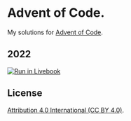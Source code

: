 # Advent of Code.

My solutions for [Advent of Code](https://adventofcode.com/).

## 2022

[![Run in Livebook](https://livebook.dev/badge/v1/pink.svg)](https://livebook.dev/run?url=https%3A%2F%2Fgithub.com%2FTORIFUKUKaiou%2Flivebooks%2Fblob%2Fmain%2Fadvent_of_code%2F2022%2Findex.livemd)

## License

[Attribution 4.0 International (CC BY 4.0)](https://creativecommons.org/licenses/by/4.0/).